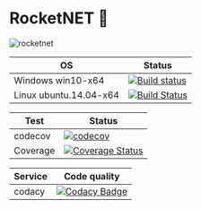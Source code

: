 # RocketNET :rocket:

![rocketnet](https://user-images.githubusercontent.com/8173605/35593564-e32fef90-0618-11e8-9d85-a4551ebc8fb4.jpg)

| OS  | Status |
| ------------- | ------------- |
| Windows win10-x64  | [![Build status](https://ci.appveyor.com/api/projects/status/se2q8m5lx2lkw8ex?svg=true)](https://ci.appveyor.com/project/Greenwood/rocketnet)  |
| Linux ubuntu.14.04-x64  | [![Build Status](https://travis-ci.org/DarkSideMoon/RocketNET.svg?branch=master)](https://travis-ci.org/DarkSideMoon/RocketNET) |


| Test  | Status |
| ------------- | ------------- |
| codecov  | [![codecov](https://codecov.io/gh/DarkSideMoon/RocketNET/branch/master/graph/badge.svg)](https://codecov.io/gh/DarkSideMoon/RocketNET)  |
| Coverage | [![Coverage Status](https://coveralls.io/repos/github/DarkSideMoon/RocketNET/badge.svg?branch=master)](https://coveralls.io/github/DarkSideMoon/RocketNET?branch=master) |

| Service  | Code quality |
| ------------- | ------------- |
| codacy  | [![Codacy Badge](https://api.codacy.com/project/badge/Grade/6056580b799f4866878bc6da4c839baa)](https://www.codacy.com/app/DarkSideMoon/RocketNET?utm_source=github.com&amp;utm_medium=referral&amp;utm_content=DarkSideMoon/RocketNET&amp;utm_campaign=Badge_Grade) |
